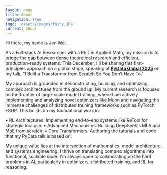 ```yaml
---
layout: page
title: About
navigation: true
logo: 'assets/images/fairy.JPG'
current: about
---
```


Hi there, my name is Jen Wei.

As a Full-stack AI Researcher with a PhD in Applied Math, my mission is to bridge the gap between dense theoretical research and efficient, production-ready systems. This December, I'll be sharing this first-principles approach on a global stage, speaking at [**PyData Global 2025**](https://pydata.org/global2025/schedule) on my talk, "I Built a Transformer from Scratch So You Don’t Have To."

My approach is grounded in deconstructing, building, and optimizing complex architectures from the ground up. My current research is focused on the frontier of large-scale model training, where I am actively implementing and analyzing novel optimizers like Muon and navigating the immense challenges of distributed training frameworks such as PyTorch FSDP. This builds on my foundational work in:

• RL Architectures: Implementing end-to-end systems like ReTool for strategic tool use. 
• Advanced Mechanisms: Building DeepSeek's MLA and MoE from scratch. 
• Core Transformers: Authoring the tutorials and code that my PyData talk is based on.

My unique value lies at the intersection of mathematics, model architecture, and systems engineering. I thrive on translating complex algorithms into functional, scalable code. I'm always open to collaborating on the hard problems in AI, particularly in optimizers, distributed training, and RL for reasoning.

